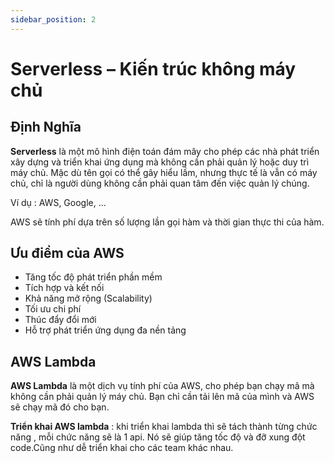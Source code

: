 ```yaml
---
sidebar_position: 2
---
```


# Serverless – Kiến trúc không máy chủ

## Định Nghĩa

**Serverless** là một mô hình điện toán đám mây cho phép các nhà phát triển xây dựng và triển khai ứng dụng mà không cần phải quản lý hoặc duy trì máy chủ. Mặc dù tên gọi có thể gây hiểu lầm, nhưng thực tế là vẫn có máy chủ, chỉ là người dùng không cần phải quan tâm đến việc quản lý chúng.

Ví dụ : AWS, Google, ...

AWS sẽ tính phí dựa trên số lượng lần gọi hàm và thời gian thực thi của hàm.

## Ưu điểm của AWS

- Tăng tốc độ phát triển phần mềm
- Tích hợp và kết nối
- Khả năng mở rộng (Scalability)
- Tối ưu chi phí
- Thúc đẩy đổi mới
- Hỗ trợ phát triển ứng dụng đa nền tảng

## AWS Lambda
**AWS Lambda** là một dịch vụ tính phí của AWS, cho phép bạn chạy mã mà không cần phải quản lý máy chủ. Bạn chỉ cần tải lên mã của mình và AWS sẽ chạy mã đó cho bạn.

**Triển khai AWS lambda** : khi triển khai lambda thì sẽ tách thành từng chức năng , mỗi chức năng sẽ là 1 api. Nó sẽ giúp tăng tốc độ và đỡ xung đột code.Cũng như dễ triển khai cho các team khác nhau.
